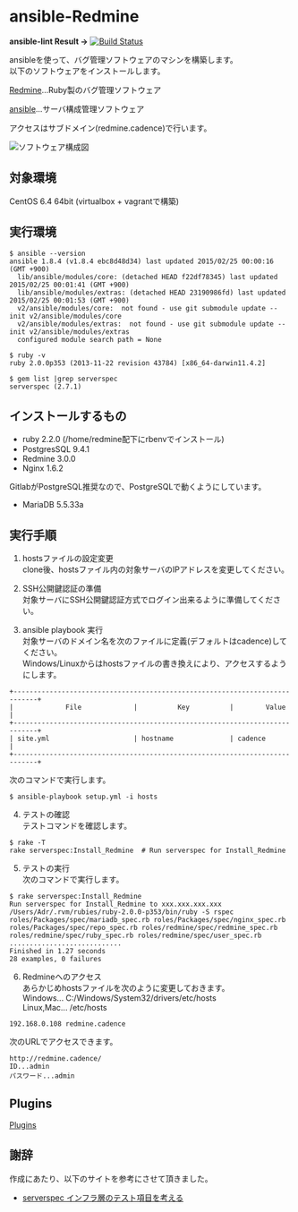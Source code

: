 ansible-Redmine
=====================
**ansible-lint Result ->** [![Build Status](https://travis-ci.org/volanja/ansible-Redmine.svg?branch=master)](https://travis-ci.org/volanja/ansible-Redmine)


ansibleを使って、バグ管理ソフトウェアのマシンを構築します。  
以下のソフトウェアをインストールします。  

[Redmine](http://redmine.jp/)…Ruby製のバグ管理ソフトウェア

[ansible](http://www.ansibleworks.com/)...サーバ構成管理ソフトウェア  

アクセスはサブドメイン(redmine.cadence)で行います。

![ソフトウェア構成図](https://raw.github.com/volanja/ansible-Redmine/master/img/ansible-Redmine_pg.png)

対象環境
-----
CentOS 6.4 64bit   (virtualbox + vagrantで構築)

実行環境
-----

```
$ ansible --version
ansible 1.8.4 (v1.8.4 ebc8d48d34) last updated 2015/02/25 00:00:16 (GMT +900)
  lib/ansible/modules/core: (detached HEAD f22df78345) last updated 2015/02/25 00:01:41 (GMT +900)
  lib/ansible/modules/extras: (detached HEAD 23190986fd) last updated 2015/02/25 00:01:53 (GMT +900)
  v2/ansible/modules/core:  not found - use git submodule update --init v2/ansible/modules/core
  v2/ansible/modules/extras:  not found - use git submodule update --init v2/ansible/modules/extras
  configured module search path = None

$ ruby -v
ruby 2.0.0p353 (2013-11-22 revision 43784) [x86_64-darwin11.4.2]

$ gem list |grep serverspec
serverspec (2.7.1)
```

インストールするもの
------
+ ruby 2.2.0 (/home/redmine配下にrbenvでインストール)
+ PostgresSQL 9.4.1
+ Redmine 3.0.0
+ Nginx 1.6.2

GitlabがPostgreSQL推奨なので、PostgreSQLで動くようにしています。
+ MariaDB 5.5.33a

実行手順
----
1. hostsファイルの設定変更  
clone後、hostsファイル内の対象サーバのIPアドレスを変更してください。

2. SSH公開鍵認証の準備  
対象サーバにSSH公開鍵認証方式でログイン出来るように準備してください。

3. ansible playbook 実行  
対象サーバのドメイン名を次のファイルに定義(デフォルトはcadence)してください。  
Windows/Linuxからはhostsファイルの書き換えにより、アクセスするようにします。  
```
+----------------------------------------------------------------------------+
|             File             |          Key          |        Value        |
+----------------------------------------------------------------------------+
| site.yml                     | hostname              | cadence             |
+----------------------------------------------------------------------------+
```
次のコマンドで実行します。  
```
$ ansible-playbook setup.yml -i hosts  
```

4. テストの確認  
テストコマンドを確認します。  
```
$ rake -T
rake serverspec:Install_Redmine  # Run serverspec for Install_Redmine
```

5. テストの実行  
次のコマンドで実行します。  
```
$ rake serverspec:Install_Redmine
Run serverspec for Install_Redmine to xxx.xxx.xxx.xxx
/Users/Adr/.rvm/rubies/ruby-2.0.0-p353/bin/ruby -S rspec roles/Packages/spec/mariadb_spec.rb roles/Packages/spec/nginx_spec.rb roles/Packages/spec/repo_spec.rb roles/redmine/spec/redmine_spec.rb roles/redmine/spec/ruby_spec.rb roles/redmine/spec/user_spec.rb  
............................  
Finished in 1.27 seconds  
28 examples, 0 failures  
```

6. Redmineへのアクセス  
あらかじめhostsファイルを次のように変更しておきます。  
Windows... C:/Windows/System32/drivers/etc/hosts  
Linux,Mac... /etc/hosts
```
192.168.0.108 redmine.cadence
```
次のURLでアクセスできます。  
```
http://redmine.cadence/  
ID...admin
パスワード...admin
```

Plugins
-----
[Plugins](docs/plugins.md)

謝辞
-----
作成にあたり、以下のサイトを参考にさせて頂きました。
+ [serverspec インフラ層のテスト項目を考える](https://hiroakis.com/blog/2013/12/24/serverspec-%E3%82%A4%E3%83%B3%E3%83%95%E3%83%A9%E5%B1%A4%E3%81%AE%E3%83%86%E3%82%B9%E3%83%88%E9%A0%85%E7%9B%AE%E3%82%92%E8%80%83%E3%81%88%E3%82%8B/)
